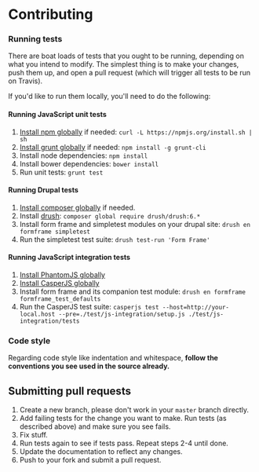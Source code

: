 # Contributing

### Running tests
There are boat loads of tests that you ought to be running, depending on what
you intend to modify. The simplest thing is to make your changes, push them up,
and open a pull request (which will trigger all tests to be run on Travis).

If you'd like to run them locally, you'll need to do the following:

#### Running JavaScript unit tests
1. [Install npm globally](https://github.com/npm/npm#fancy-install-unix) if
   needed: `curl -L https://npmjs.org/install.sh | sh`
1. [Install grunt globally](http://gruntjs.com/getting-started) if needed:
   `npm install -g grunt-cli`
1. Install node dependencies: `npm install`
1. Install bower dependencies: `bower install`
1. Run unit tests: `grunt test`

#### Running Drupal tests
1. [Install composer globally](https://getcomposer.org/doc/00-intro.md#system-requirements)
   if needed.
1. Install [drush](https://github.com/drush-ops/drush):
   `composer global require drush/drush:6.*`
1. Install form frame and simpletest modules on your drupal site:
   `drush en formframe simpletest`
1. Run the simpletest test suite: `drush test-run 'Form Frame'`

#### Running JavaScript integration tests
1. [Install PhantomJS globally](http://phantomjs.org/download.html)
1. [Install CasperJS globally](http://casperjs.readthedocs.org/en/latest/installation.html)
1. Install form frame and its companion test module:
   `drush en formframe formframe_test_defaults`
1. Run the CasperJS test suite:
   `casperjs test --host=http://your-local.host --pre=./test/js-integration/setup.js ./test/js-integration/tests` 

### Code style
Regarding code style like indentation and whitespace, **follow the conventions
you see used in the source already.**

## Submitting pull requests

1. Create a new branch, please don't work in your `master` branch directly.
1. Add failing tests for the change you want to make. Run tests (as described
   above) and make sure you see fails.
1. Fix stuff.
1. Run tests again to see if tests pass. Repeat steps 2-4 until done.
1. Update the documentation to reflect any changes.
1. Push to your fork and submit a pull request.
